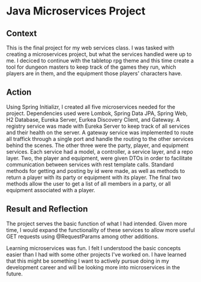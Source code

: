 # Java Microservices Project

## Context

This is the final project for my web services class.  I was tasked with creating a microservices project, but what the services handled were up to me.  I deciced to continue with the tabletop rpg theme and this time create a tool for dungeon masters to keep track of the games they run, which players are in them, and the equipment those players' characters have.  

## Action

Using Spring Initializr, I created all five microservices needed for the project.  Dependencies used were Lombok, Spring Data JPA, Spring Web, H2 Database, Eureka Server, Eurkea Discovery Client, and Gateway.  A registry service was made with Eureka Server to keep track of all services and their health on the server.  A gateway service was implemented to route all traffick through a single port and handle the routing to the other services behind the scenes.  The other three were the party, player, and equipment services.  Each service had a model, a controller, a service layer, and a repo layer.  Two, the player and equipment, were given DTOs in order to facilitate communication between services with rest template calls.  Standard methods for getting and posting by id were made, as well as methods to return a player with its party or equipment with its player.  The final two methods allow the user to get a list of all members in a party, or all equipment associated with a player. 

## Result and Reflection

The project serves the basic function of what I had intended.  Given more time, I would expand the functionality of these services to allow more useful GET requests using @RequestParams among other additions.

Learning microservices was fun.  I felt I understood the basic concepts easier than I had with some other projects I've worked on.  I have learned that this might be something I want to actively pursue doing in my development career and will be looking more into microservices in the future.  

